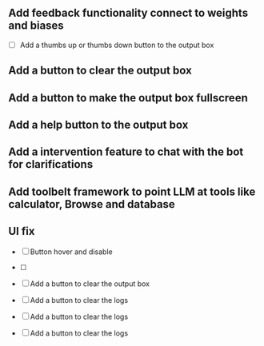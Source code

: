 ## Add feedback functionality connect to weights and biases
* [ ] Add a thumbs up or thumbs down button to the output box

## Add a button to clear the output box

## Add a button to make the output box fullscreen

## Add a help button to the output box

## Add a intervention feature to chat with the bot for clarifications

## Add toolbelt framework to point LLM at tools like calculator, Browse and database

## UI fix
* [ ] Button hover and disable
* [ ] 
* [ ] Add a button to clear the output box
* [ ] Add a button to clear the logs
* [ ] Add a button to clear the logs
* [ ] Add a button to clear the logs

